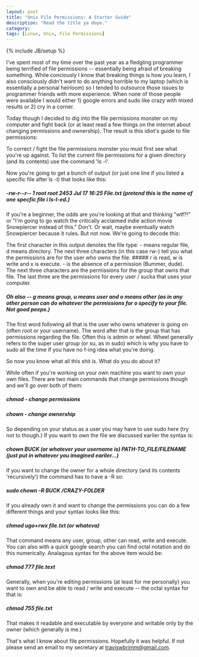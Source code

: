 ```yaml
---
layout: post
title: "Unix File Permissions: A Starter Guide"
description: "Read the title ya dope."
category: 
tags: [Linux, Unix, File Permissions]
---
```

{% include JB/setup %}

I've spent most of my time over the past year as a fledgling programmer being terrified of file permissions -- essentially being afraid of breaking something. While conciously I know that breaking things is how you learn, I also consciously didn't want to do anything horrible to my laptop (which is essentially a personal heirloom) so I tended to outsource those issues to programmer friends with more experience. When none of those people were available I would either 1) google errors and sudo like crazy with mixed results or 2) cry in a corner.

Today though I decided to dig into the file permissions monster on my computer and fight back (or at least read a few things on the internet about changing permissions and ownership). The result is this idiot's guide to file permissions: 

To correct / fight the file permissions monster you must first see what you're up against. To list the current file permissions for a given directory (and its contents) use the command 'ls -l'.

Now you're going to get a bunch of output (or just one line if you listed a specific file after ls -l) that looks like this:

##### -rw-r--r-- 1 root root 2453 Jul 17 16:25 File.txt (pretend this is the name of one specfic file i ls-l-ed.)

If you're a beginner, the odds are you're looking at that and thinking "wtf?!" or "I'm going to go watch the critically acclaimed indie action movie Snowpiercer instead of this." Don't. Or wait, maybe eventually watch Snowpiercer because it rules. But not now. We're going to decode this:

The first character in this output denotes the file type: - means regular file, d means directory.
The next three characters (in this case rw-) tell you what the permissions are for the user who owns the file. ##### r is read, w is write and x is execute. - is the absence of a permission (Bummer, dude). The next three characters are the permissions for the group that owns that file. The last three are the permissions for every user / sucka that uses your computer.

##### Oh also -- g means group, u means user and o means other (as in any other person can do whatever the permissions for o specify to your file. Not good peeps.)

The first word following all that is the user who owns whatever is going on (often root or your username). The word after that is the group that has permissions regarding the file. Often this is admin or wheel. Wheel generally refers to the super user group (or su, as in sudo) which is why you have to sudo all the time if you have no f-ing idea what you're doing. 

So now you know what all this shit is. What do you do about it? 

While often if you're working on your own machine you want to own your own files. There are two main commands that change permissions though and we'll go over both of them:

##### chmod - change permissions

##### chown - change ownership

So depending on your status as a user you may have to use sudo here (try not to though.) If you want to own the file we discussed earlier the syntax is:

##### chown BUCK (or whatever your username is) PATH-TO_FILE/FILENAME (just put in whatever you imagined eariler...)

If you want to change the owner for a whole directory (and its contents 'recursively') the command has to have a -R so: 

##### sudo chown -R BUCK /CRAZY-FOLDER

If you already own it and want to change the permissions you can do a few different things and your syntax looks like this:

##### chmod ugo+rwx file.txt (or whateva) 

That command means any user, group, other can read, write and execute. You can also with a quick google search you can find octal notation and do this numerically. Analagous syntax for the above item would be:

##### chmod 777 file.text

Generally, when you're editing permissions (at least for me personally) you want to own and be able to read / write and execute -- the octal syntax for that is:

##### chmod 755 file.txt

That makes it readable and executable by everyone and writable only by the owner (which generally is me.)

That's what I know about file permissions. Hopefully it was helpful. If not please send an email to my secretary at <a href="traviswbrimm@gmail.com">traviswbrimm@gmail.com</a>.

